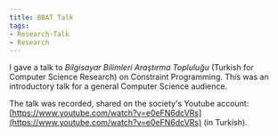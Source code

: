 ```yaml
---
title: BBAT Talk
tags:
- Research-Talk
- Research
---
```



I gave a talk to *Bilgisayar Bilimleri Araştırma Topluluğu* (Turkish for Computer Science Research) on Constraint Programming. This was an introductory talk for a general Computer Science audience.

The talk was recorded, shared on the society's Youtube account: [https://www.youtube.com/watch?v=e0eFN6dcVRs](https://www.youtube.com/watch?v=e0eFN6dcVRs) (in Turkish).
